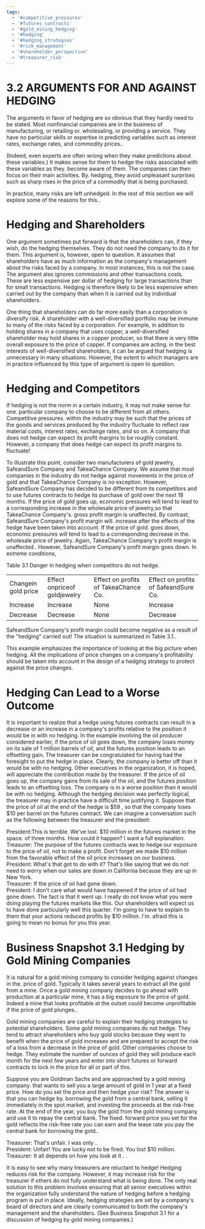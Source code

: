 ```yaml
---
tags:
  - '#competitive_pressures'
  - '#futures_contracts'
  - '#gold_mining_hedging'
  - '#hedging'
  - '#hedging_strategies'
  - '#risk_management'
  - '#shareholder_perspective'
  - '#treasurer_risk'
---
```

# 3.2 ARGUMENTS FOR AND AGAINST HEDGING  

The arguments in favor of hedging are so obvious that they hardly need to be stated. Most nonfinancial companies are in the business of manufacturing, or retailing or. wholesaling, or providing a service. They have no particular skills or expertise in predicting variables such as interest rates, exchange rates, and commodity prices..  

(Indeed, even experts are often wrong when they make predictions about these variables.) It makes sense for them to hedge the risks associated with these variables as they. become aware of them. The companies can then focus on their main activities. By. hedging, they avoid unpleasant surprises such as sharp rises in the price of a commodity that is being purchased.  

In practice, many risks are left unhedged. In the rest of this section we will explore some of the reasons for this..  

# Hedging and Shareholders  

One argument sometimes put forward is that the shareholders can, if they wish, do the hedging themselves. They do not need the company to do it for them. This argument is, however, open to question. It assumes that shareholders have as much information as the company's management about the risks faced by a company. In most instances, this is not the case. The argument also ignores commissions and other transactions costs. These are less expensive per dollar of hedging for large transactions than for small transactions. Hedging is therefore likely to be less expensive when carried out by the company than when it is carried out by individual shareholders.  

One thing that shareholders can do far more easily than a corporation is diversify risk. A shareholder with a well-diversified portfolio may be immune to many of the risks faced by a corporation. For example, in addition to holding shares in a company that uses copper, a well-diversified shareholder may hold shares in a copper producer, so that there is very little overall exposure to the price of copper. If companies are acting. in the best interests of well-diversified shareholders, it can be argued that hedging is unnecessary in many situations. However, the extent to which managers are in practice influenced by this type of argument is open to question.  

# Hedging and Competitors  

If hedging is not the norm in a certain industry, it may not make sense for one. particular company to choose to be different from all others. Competitive pressures. within the industry may be such that the prices of the goods and services produced by the industry fluctuate to reflect raw material costs, interest rates, exchange rates, and so on. A company that does not hedge can expect its profit margins to be roughly constant. However, a company that does hedge can expect its profit margins to. fluctuate!  

To illustrate this point, consider two manufacturers of gold jewelry, SafeandSure Company and TakeaChance Company. We assume that most companies in the industry do not hedge against movements in the price of gold and that TakeaChance Company is no exception. However, SafeandSure Company has decided to be different from its competitors and to use futures contracts to hedge its purchase of gold over the next 18 months. If the price of gold goes up, economic pressures will tend to lead to a corresponding increase in the wholesale price of jewelry,so that TakeaChance Company's. gross profit margin is unaffected. By contrast, SafeandSure Company's profit margin will. increase after the effects of the hedge have been taken into account. If the price of gold. goes down, economic pressures will tend to lead to a corresponding decrease in the. wholesale price of jewelry. Again, TakeaChance Company's profit margin is unaffected.. However, SafeandSure Company's profit margin goes down. In extreme conditions,  

Table 3.1 Danger in hedging when competitors do not hedge.   


<html><body><table><tr><td>Changein gold price</td><td>Effect onpriceof goldjewelry</td><td>Effect on profits of TakeaChance Co.</td><td>Effect on profits of SafeandSure Co.</td></tr><tr><td>Increase</td><td>Increase</td><td>None</td><td>Increase</td></tr><tr><td>Decrease</td><td>Decrease</td><td>None</td><td>Decrease</td></tr></table></body></html>  

SafeandSure Company's profit margin could become negative as a result of the "hedging" carried out! The situation is summarized in Table 3.1..  

This example emphasizes the importance of looking at the big picture when hedging. All the implications of price changes on a company's profitability should be taken into account in the design of a hedging strategy to protect against the price changes.  

# Hedging Can Lead to a Worse Outcome  

It is important to realize that a hedge using futures contracts can result in a decrease or an increase in a company's profits relative to the position it would be in with no hedging. In the example involving the oil producer considered earlier, if the price of oil goes down, the company loses money on its sale of 1 million barrels of oil, and the futures position leads to an offsetting gain. The treasurer can be congratulated for having had the foresight to put the hedge in place. Clearly, the company is better off than it would be with no hedging. Other executives in the organization, it is hoped, will appreciate the contribution made by the treasurer. If the price of oil goes up, the company gains from its sale of the oil, and the futures position leads to an offsetting loss. The company is in a worse position than it would be with no hedging. Although the hedging decision was perfectly logical, the treasurer may in practice have a difficult time justifying it. Suppose that the price of oil at the end of the hedge is $\$59$ , so that the company loses $\$10$ per barrel on the futures contract. We can imagine a conversation such as the following between the treasurer and the president:  

President:This is terrible. We've lost. $\$10$ million in the futures market in the space. of three months. How could it happen? I want a full explanation.   
Treasurer: The purpose of the futures contracts was to hedge our exposure to the price of oil, not to make a profit. Don't forget we made $\$10$ million from the favorable effect of the oil price increases on our business.   
President: What's that got to do with it? That's like saying that we do not need to worry when our sales are down in California because they are up in New York.   
Treasurer: If the price of oil had gone down.   
President: I don't care what would have happened if the price of oil had gone down. The fact is that it went up. I really do not know what you were doing playing the futures markets like this. Our shareholders will expect us to have done particularly well this quarter. I'm going to have to explain to them that your actions reduced profits by $\$10$ million. I'm. afraid this is going to mean no bonus for you this year.  

# Business Snapshot 3.1 Hedging by Gold Mining Companies  

It is natural for a gold mining company to consider hedging against changes in the. price of gold. Typically it takes several years to extract all the gold from a mine. Once a gold mining company decides to go ahead with production at a particular mine, it has a big exposure to the price of gold. Indeed a mine that looks profitable at the outset could become unprofitable if the price of gold plunges..  

Gold mining companies are careful to explain their hedging strategies to potential shareholders. Some gold mining companies do not hedge. They tend to attract shareholders who buy gold stocks because they want to benefit when the price of gold increases and are prepared to accept the risk of a loss from a decrease in the price of gold. Other companies choose to hedge. They estimate the number of ounces of gold they will produce each month for the next few years and enter into short futures or forward contracts to lock in the price for all or part of this.  

Suppose you are Goldman Sachs and are approached by a gold mining company. that wants to sell you a large amount of gold in 1 year at a fixed price. How do you set the price and then hedge your risk? The answer is that you can hedge by. borrowing the gold from a central bank, selling it immediately in the spot market, and investing the proceeds at the risk-free rate. At the end of the year, you buy the gold from the gold mining company and use it to repay the central bank. The fixed. forward price you set for the gold reflects the risk-free rate you can earn and the lease rate you pay the central bank for borrowing the gold..  

Treasurer: That's unfair. I was only ..   
President: Unfair! You are lucky not to be fired. You lost $\$10$ million.   
Treasurer: It all depends on how you look at it . .  

It is easy to see why many treasurers are reluctant to hedge! Hedging reduces risk for the company. However, it may increase risk for the treasurer if others do not fully understand what is being done. The only real solution to this problem involves ensuring that all senior executives within the organization fully understand the nature of hedging before a hedging program is put in place. Ideally, hedging strategies are set by a company's board of directors and are clearly communicated to both the company's management and the shareholders. (See Business Snapshot 3.1 for a discussion of hedging by gold mining companies.)  
